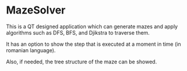 # MazeSolver

This is a QT designed application which can generate mazes and apply algorithms such as DFS, BFS, and Djikstra to traverse them.

It has an option to show the step that is executed at a moment in time (in romanian language).

Also, if needed, the tree structure of the maze can be showed.
